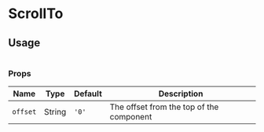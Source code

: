ScrollTo
===



## Usage

```jsx
```

### Props

Name | Type | Default | Description
--- | --- | --- | ---
`offset` | String | ``'0'`` | The offset from the top of the component
